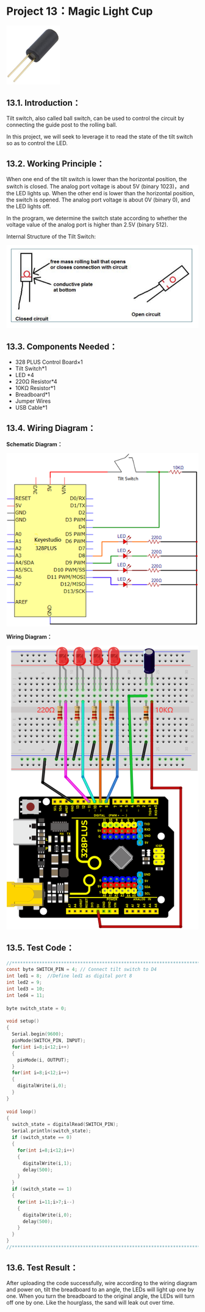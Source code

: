 # Project 13：Magic Light Cup

![Img](/media/img-20230216090106.png)

## 13.1. Introduction：                                                                 
Tilt switch, also called ball switch, can be used to control the circuit by connecting the guide post to the rolling ball.

In this project, we will seek to leverage it to read the state of the tilt switch so as to control the LED.

## 13.2. Working Principle：                                                                 
When one end of the tilt switch is lower than the horizontal position, the switch is closed. The analog port voltage is about 5V (binary 1023)，and the LED lights up. When the other end is lower than the horizontal position, the switch is opened. The analog port voltage is about 0V (binary 0), and the LED lights off. 

In the program, we determine the switch state according to whether the voltage value of the analog port is higher than 2.5V (binary 512).

Internal Structure of the Tilt Switch:

![Img](/media/img-20230216085840.png)

## 13.3. Components Needed：                                                                  
- 328 PLUS Control Board×1 
- Tilt Switch*1
- LED *4 
- 220Ω Resistor*4
- 10KΩ Resistor*1
- Breadboard*1
- Jumper Wires
- USB Cable*1

## 13.4. Wiring Diagram： 

**Schematic Diagram：**

![Img](/media/img-20230216103758.png)

**Wiring Diagram：**

![Img](/media/img-20230216104612.png)

## 13.5. Test Code：                                                                  

```c
//**********************************************************************************
const byte SWITCH_PIN = 4; // Connect tilt switch to D4
int led1 = 8;  //Define led1 as digital port 8
int led2 = 9; 
int led3 = 10; 
int led4 = 11; 

byte switch_state = 0;

void setup()
{
  Serial.begin(9600);
  pinMode(SWITCH_PIN, INPUT);
  for(int i=8;i<12;i++)
  {
    pinMode(i, OUTPUT);
  } 
  for(int i=8;i<12;i++)
  {
    digitalWrite(i,0);
  } 
}

void loop()
{
  switch_state = digitalRead(SWITCH_PIN); 
  Serial.println(switch_state);
  if (switch_state == 0) 
  {
    for(int i=8;i<12;i++)
    {
      digitalWrite(i,1);
      delay(500);
    } 
  }
  if (switch_state == 1) 
  {
    for(int i=11;i>7;i--)
    {
      digitalWrite(i,0);
      delay(500);
    }
  }
}
//**********************************************************************************
```
## 13.6. Test Result：                                                                   
After uploading the code successfully, wire according to the wiring diagram and power on, tilt the breadboard to an angle, the LEDs will light up one by one. When you turn the breadboard to the original angle, the LEDs will turn off one by one. Like the hourglass, the sand will leak out over time. 
